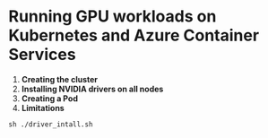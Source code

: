 # Running GPU workloads on Kubernetes and Azure Container Services

1. __Creating the cluster__
2. __Installing NVIDIA drivers on all nodes__
3. __Creating a Pod__
4. __Limitations__



```
sh ./driver_intall.sh
```
